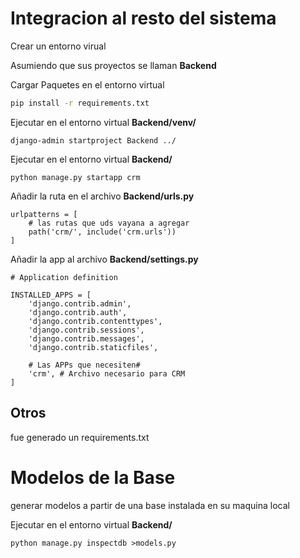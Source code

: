# Integracion al resto del sistema
Crear un entorno virual

Asumiendo que sus proyectos se llaman **Backend**

Cargar Paquetes en el entorno virtual
```bash
pip install -r requirements.txt
```

Ejecutar en el entorno virtual **Backend/venv/**
```bash:
django-admin startproject Backend ../

```
Ejecutar en el entorno virtual **Backend/**
```bash:
python manage.py startapp crm

```

Añadir la ruta en el archivo **Backend/urls.py**
```python:
urlpatterns = [ 
    # las rutas que uds vayana a agregar
    path('crm/', include('crm.urls'))
]
```

Añadir la app al archivo **Backend/settings.py**

```python:
# Application definition

INSTALLED_APPS = [
    'django.contrib.admin',
    'django.contrib.auth',
    'django.contrib.contenttypes',
    'django.contrib.sessions',
    'django.contrib.messages',
    'django.contrib.staticfiles',

    # Las APPs que necesiten#
    'crm', # Archivo necesario para CRM
]
```

## Otros
fue generado un requirements.txt

# Modelos de la Base
generar modelos a partir de una base  instalada en su maquina local

Ejecutar en el entorno virtual **Backend/**

```bash:
python manage.py inspectdb >models.py

```
